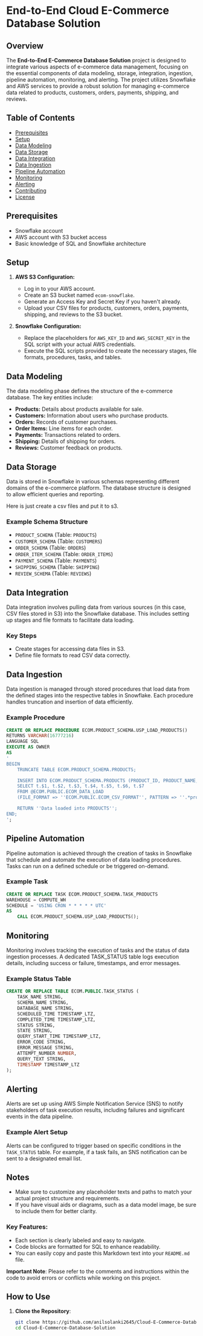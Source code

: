 # End-to-End Cloud E-Commerce Database Solution

## Overview
The **End-to-End E-Commerce Database Solution** project is designed to integrate various aspects of e-commerce data management, focusing on the essential components of data modeling, storage, integration, ingestion, pipeline automation, monitoring, and alerting. The project utilizes Snowflake and AWS services to provide a robust solution for managing e-commerce data related to products, customers, orders, payments, shipping, and reviews.

## Table of Contents
- [Prerequisites](#prerequisites)
- [Setup](#setup)
- [Data Modeling](#data-modeling)
- [Data Storage](#data-storage)
- [Data Integration](#data-integration)
- [Data Ingestion](#data-ingestion)
- [Pipeline Automation](#pipeline-automation)
- [Monitoring](#monitoring)
- [Alerting](#alerting)
- [Contributing](#contributing)
- [License](#license)


## Prerequisites
- Snowflake account
- AWS account with S3 bucket access
- Basic knowledge of SQL and Snowflake architecture

## Setup
1. **AWS S3 Configuration:**
   - Log in to your AWS account.
   - Create an S3 bucket named `ecom-snowflake`.
   - Generate an Access Key and Secret Key if you haven't already.
   - Upload your CSV files for products, customers, orders, payments, shipping, and reviews to the S3 bucket.

2. **Snowflake Configuration:**
   - Replace the placeholders for `AWS_KEY_ID` and `AWS_SECRET_KEY` in the SQL script with your actual AWS credentials.
   - Execute the SQL scripts provided to create the necessary stages, file formats, procedures, tasks, and tables.

## Data Modeling
The data modeling phase defines the structure of the e-commerce database. The key entities include:
- **Products:** Details about products available for sale.
- **Customers:** Information about users who purchase products.
- **Orders:** Records of customer purchases.
- **Order Items:** Line items for each order.
- **Payments:** Transactions related to orders.
- **Shipping:** Details of shipping for orders.
- **Reviews:** Customer feedback on products.


## Data Storage
Data is stored in Snowflake in various schemas representing different domains of the e-commerce platform. The database structure is designed to allow efficient queries and reporting.

Here is just create a csv files and put it to s3.

### Example Schema Structure
- `PRODUCT_SCHEMA` (Table: `PRODUCTS`)
- `CUSTOMER_SCHEMA` (Table: `CUSTOMERS`)
- `ORDER_SCHEMA` (Table: `ORDERS`)
- `ORDER_ITEM_SCHEMA` (Table: `ORDER_ITEMS`)
- `PAYMENT_SCHEMA` (Table: `PAYMENTS`)
- `SHIPPING_SCHEMA` (Table: `SHIPPING`)
- `REVIEW_SCHEMA` (Table: `REVIEWS`)

## Data Integration
Data integration involves pulling data from various sources (in this case, CSV files stored in S3) into the Snowflake database. This includes setting up stages and file formats to facilitate data loading.

### Key Steps
- Create stages for accessing data files in S3.
- Define file formats to read CSV data correctly.

## Data Ingestion
Data ingestion is managed through stored procedures that load data from the defined stages into the respective tables in Snowflake. Each procedure handles truncation and insertion of data efficiently.

### Example Procedure
```sql
CREATE OR REPLACE PROCEDURE ECOM.PRODUCT_SCHEMA.USP_LOAD_PRODUCTS()
RETURNS VARCHAR(16777216)
LANGUAGE SQL
EXECUTE AS OWNER
AS
'
BEGIN
    TRUNCATE TABLE ECOM.PRODUCT_SCHEMA.PRODUCTS;

    INSERT INTO ECOM.PRODUCT_SCHEMA.PRODUCTS (PRODUCT_ID, PRODUCT_NAME, CATEGORY, PRICE, DESCRIPTION, STOCK, BRAND)
    SELECT t.$1, t.$2, t.$3, t.$4, t.$5, t.$6, t.$7
    FROM @ECOM.PUBLIC.ECOM_DATA_LOAD
    (FILE_FORMAT => ''ECOM.PUBLIC.ECOM_CSV_FORMAT'', PATTERN => ''.*products.*[.]csv'') t;

    RETURN ''Data loaded into PRODUCTS'';
END;
'; 
```

## Pipeline Automation
Pipeline automation is achieved through the creation of tasks in Snowflake that schedule and automate the execution of data loading procedures. Tasks can run on a defined schedule or be triggered on-demand.

### Example Task
```sql
CREATE OR REPLACE TASK ECOM.PRODUCT_SCHEMA.TASK_PRODUCTS
WAREHOUSE = COMPUTE_WH
SCHEDULE = 'USING CRON * * * * * UTC'
AS
    CALL ECOM.PRODUCT_SCHEMA.USP_LOAD_PRODUCTS(); 

```

## Monitoring
Monitoring involves tracking the execution of tasks and the status of data ingestion processes. A dedicated TASK_STATUS table logs execution details, including success or failure, timestamps, and error messages.

### Example Status Table
```sql
CREATE OR REPLACE TABLE ECOM.PUBLIC.TASK_STATUS (
    TASK_NAME STRING,
    SCHEMA_NAME STRING,
    DATABASE_NAME STRING,
    SCHEDULED_TIME TIMESTAMP_LTZ,
    COMPLETED_TIME TIMESTAMP_LTZ,
    STATUS STRING,
    STATE STRING,
    QUERY_START_TIME TIMESTAMP_LTZ,
    ERROR_CODE STRING,
    ERROR_MESSAGE STRING,
    ATTEMPT_NUMBER NUMBER,
    QUERY_TEXT STRING,
    TIMESTAMP TIMESTAMP_LTZ
); 

```

## Alerting
Alerts are set up using AWS Simple Notification Service (SNS) to notify stakeholders of task execution results, including failures and significant events in the data pipeline.

### Example Alert Setup
Alerts can be configured to trigger based on specific conditions in the `TASK_STATUS` table. For example, if a task fails, an SNS notification can be sent to a designated email list.


## Notes
- Make sure to customize any placeholder texts and paths to match your actual project structure and requirements.
- If you have visual aids or diagrams, such as a data model image, be sure to include them for better clarity.

### Key Features:
- Each section is clearly labeled and easy to navigate.
- Code blocks are formatted for SQL to enhance readability.
- You can easily copy and paste this Markdown text into your `README.md` file.

**Important Note**: Please refer to the comments and instructions within the code to avoid errors or conflicts while working on this project.

## How to Use

1. **Clone the Repository**:
   ```bash
   git clone https://github.com/anilsolanki2645/Cloud-E-Commerce-Database-Solution.git
   cd Cloud-E-Commerce-Database-Solution

```



